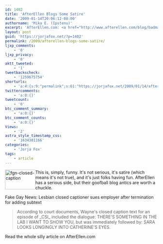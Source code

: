 ```yaml
---
id: 1402
title: 'AfterEllen Blogs Some Satire'
date: '2009-01-14T20:06:12-08:00'
authorname: 'Mika E. (Ipstenu)'
excerpt: 'AfterEllen.com: <a href="http://www.afterellen.com/blog/badmachine/fake-gay-news-lesbian-closed-captioner-sued">Fake Gay News: Lesbian closed captioner sues employer after termination for adding subtext</a>'
layout: post
guid: 'https://jorjafox.net/?p=1402'
permalink: /2009/afterellen-blogs-some-satire/
ljxp_comments:
    - '0'
ljxp_privacy:
    - '0'
aktt_tweeted:
    - '1'
tweetbackscheck:
    - '1259675754'
shorturls:
    - 'a:4:{s:9:"permalink";s:61:"https://jorjafox.net/2009/01/14/afterellen-blogs-some-satire/";s:7:"tinyurl";s:25:"http://tinyurl.com/8nn7kn";s:4:"isgd";s:18:"http://is.gd/53fmz";s:5:"bitly";s:20:"http://bit.ly/57tp68";}'
twittercomments:
    - 'a:0:{}'
tweetcount:
    - '0'
btc_comment_summary:
    - 'a:0:{}'
btc_comment_counts:
    - 'a:0:{}'
Views:
    - '2'
astra_style_timestamp_css:
    - '1634381166'
categories:
    - 'Jorja Fox'
tags:
    - article
---
```


<img src="//static.jorjafox.net/wordpress/2009/01/fgn-closed-caption-100x65.jpg" alt="fgn-closed-caption" title="fgn-closed-caption" width="100" height="65" class="alignleft size-thumbnail wp-image-1403" style="float:left;" /> This is, simply, funny. It's not serious, it's satire (which means it's not true), and it's just folks having fun. AfterEllen has a serious side, but their goofball blog antics are worth a chuckle.

Fake Gay News: Lesbian closed captioner sues employer after termination for adding subtext
<blockquote>According to court documents, Wayne's closed caption text for an episode of _CSI_ included the dialogue: THERE'S SOMETHING IN THE LAB I WANT TO SHOW YOU, but was immediately followed by: SARA LOOKS LONGINGLY INTO CATHERINE'S EYES.</blockquote>

Read the whole silly article on AfterEllen.com
